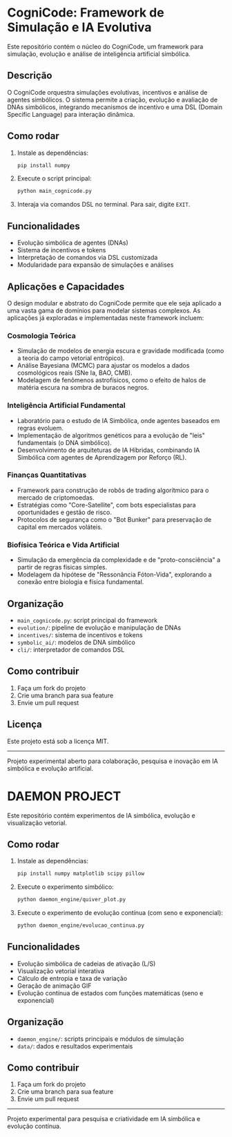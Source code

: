 # CogniCode: Framework de Simulação e IA Evolutiva

Este repositório contém o núcleo do CogniCode, um framework para simulação, evolução e análise de inteligência artificial simbólica.

## Descrição
O CogniCode orquestra simulações evolutivas, incentivos e análise de agentes simbólicos. O sistema permite a criação, evolução e avaliação de DNAs simbólicos, integrando mecanismos de incentivo e uma DSL (Domain Specific Language) para interação dinâmica.

## Como rodar
1. Instale as dependências:
   ```bash
   pip install numpy
   ```
2. Execute o script principal:
   ```bash
   python main_cognicode.py
   ```
3. Interaja via comandos DSL no terminal. Para sair, digite `EXIT`.

## Funcionalidades
- Evolução simbólica de agentes (DNAs)
- Sistema de incentivos e tokens
- Interpretação de comandos via DSL customizada
- Modularidade para expansão de simulações e análises

## Aplicações e Capacidades
O design modular e abstrato do CogniCode permite que ele seja aplicado a uma vasta gama de domínios para modelar sistemas complexos. As aplicações já exploradas e implementadas neste framework incluem:

### Cosmologia Teórica
- Simulação de modelos de energia escura e gravidade modificada (como a teoria do campo vetorial entrópico).
- Análise Bayesiana (MCMC) para ajustar os modelos a dados cosmológicos reais (SNe Ia, BAO, CMB).
- Modelagem de fenômenos astrofísicos, como o efeito de halos de matéria escura na sombra de buracos negros.

### Inteligência Artificial Fundamental
- Laboratório para o estudo de IA Simbólica, onde agentes baseados em regras evoluem.
- Implementação de algoritmos genéticos para a evolução de "leis" fundamentais (o DNA simbólico).
- Desenvolvimento de arquiteturas de IA Híbridas, combinando IA Simbólica com agentes de Aprendizagem por Reforço (RL).

### Finanças Quantitativas
- Framework para construção de robôs de trading algorítmico para o mercado de criptomoedas.
- Estratégias como "Core-Satellite", com bots especialistas para oportunidades e gestão de risco.
- Protocolos de segurança como o "Bot Bunker" para preservação de capital em mercados voláteis.

### Biofísica Teórica e Vida Artificial
- Simulação da emergência da complexidade e de "proto-consciência" a partir de regras físicas simples.
- Modelagem da hipótese de "Ressonância Fóton-Vida", explorando a conexão entre biologia e física fundamental.

## Organização
- `main_cognicode.py`: script principal do framework
- `evolution/`: pipeline de evolução e manipulação de DNAs
- `incentives/`: sistema de incentivos e tokens
- `symbolic_ai/`: modelos de DNA simbólico
- `cli/`: interpretador de comandos DSL

## Como contribuir
1. Faça um fork do projeto
2. Crie uma branch para sua feature
3. Envie um pull request

## Licença
Este projeto está sob a licença MIT.

---
Projeto experimental aberto para colaboração, pesquisa e inovação em IA simbólica e evolução artificial.

# DAEMON PROJECT

Este repositório contém experimentos de IA simbólica, evolução e visualização vetorial.

## Como rodar

1. Instale as dependências:
   ```bash
   pip install numpy matplotlib scipy pillow
   ```
2. Execute o experimento simbólico:
   ```bash
   python daemon_engine/quiver_plot.py
   ```
3. Execute o experimento de evolução contínua (com seno e exponencial):
   ```bash
   python daemon_engine/evolucao_continua.py
   ```

## Funcionalidades
- Evolução simbólica de cadeias de ativação (L/S)
- Visualização vetorial interativa
- Cálculo de entropia e taxa de variação
- Geração de animação GIF
- Evolução contínua de estados com funções matemáticas (seno e exponencial)

## Organização
- `daemon_engine/`: scripts principais e módulos de simulação
- `data/`: dados e resultados experimentais

## Como contribuir
1. Faça um fork do projeto
2. Crie uma branch para sua feature
3. Envie um pull request

---
Projeto experimental para pesquisa e criatividade em IA simbólica e evolução contínua.
